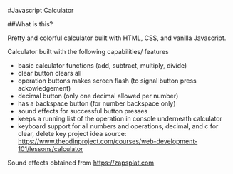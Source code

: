 #Javascript Calculator

##What is this?

Pretty and colorful calculator built with HTML, CSS, and vanilla Javascript.

Calculator built with the following capabilities/ features

- basic calculator functions (add, subtract, multiply, divide)
- clear button clears all
- operation buttons makes screen flash (to signal button press ackowledgement)
- decimal button (only one decimal allowed per number)
- has a backspace button (for number backspace only)
- sound effects for successful button presses
- keeps a running list of the operation in console underneath calculator
- keyboard support for all numbers and operations, decimal, and c for clear, delete key
project idea source: https://www.theodinproject.com/courses/web-development-101/lessons/calculator


Sound effects obtained from https://zapsplat.com